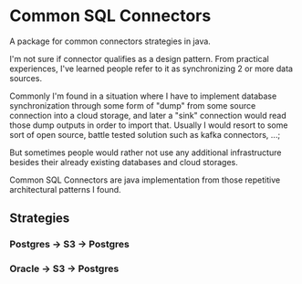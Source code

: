# Common SQL Connectors

A package for common connectors strategies in java.

I'm not sure if connector qualifies as a design pattern.
From practical experiences, I've learned people refer to it
as synchronizing 2 or more data sources.

Commonly I'm found in a situation where I have to implement
database synchronization through some form of "dump" from 
some source connection into a cloud storage, and later
a "sink" connection would read those dump outputs in order
to import that.
Usually I would resort to some sort of open source, battle
tested solution such as kafka connectors, ...;

But sometimes people would rather not use any additional 
infrastructure besides their already existing databases
and cloud storages.

Common SQL Connectors are java implementation from those
repetitive architectural patterns I found.

## Strategies

### Postgres -> S3 -> Postgres


### Oracle -> S3 -> Postgres